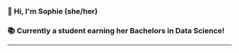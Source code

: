 ### 👋 Hi, I'm Sophie (she/her)  

### :books: Currently a student earning her Bachelors in Data Science!
-----
 
